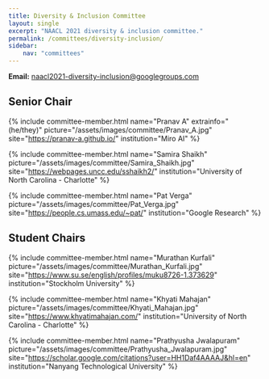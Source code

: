 ```yaml
---
title: Diversity & Inclusion Committee
layout: single
excerpt: "NAACL 2021 diversity & inclusion committee."
permalink: /committees/diversity-inclusion/
sidebar: 
    nav: "committees"
---
```


**Email:** [naacl2021-diversity-inclusion@googlegroups.com](mailto:naacl2021-diversity-inclusion@googlegroups.com)

## Senior Chair
{% include committee-member.html
   name="Pranav A"
   extrainfo="(he/they)"
   picture="/assets/images/committee/Pranav_A.jpg"
   site="https://pranav-a.github.io/"
   institution="Miro AI"
%}

{% include committee-member.html
   name="Samira Shaikh"
   picture="/assets/images/committee/Samira_Shaikh.jpg"
   site="https://webpages.uncc.edu/sshaikh2/"
   institution="University of North Carolina - Charlotte"
%}

{% include committee-member.html
   name="Pat Verga"
   picture="/assets/images/committee/Pat_Verga.jpg"
   site="https://people.cs.umass.edu/~pat/"
   institution="Google Research"
%}

## Student Chairs
{% include committee-member.html
   name="Murathan Kurfali"
   picture="/assets/images/committee/Murathan_Kurfali.jpg"
   site="https://www.su.se/english/profiles/muku8726-1.373629"
   institution="Stockholm University"
%}

{% include committee-member.html
   name="Khyati Mahajan"
   picture="/assets/images/committee/Khyati_Mahajan.jpg"
   site="https://www.khyatimahajan.com/"
   institution="University of North Carolina - Charlotte"
%}

{% include committee-member.html
   name="Prathyusha Jwalapuram"
   picture="/assets/images/committee/Prathyusha_Jwalapuram.jpg"
   site="https://scholar.google.com/citations?user=HH1Daf4AAAAJ&hl=en"
   institution="Nanyang Technological University"
%}
